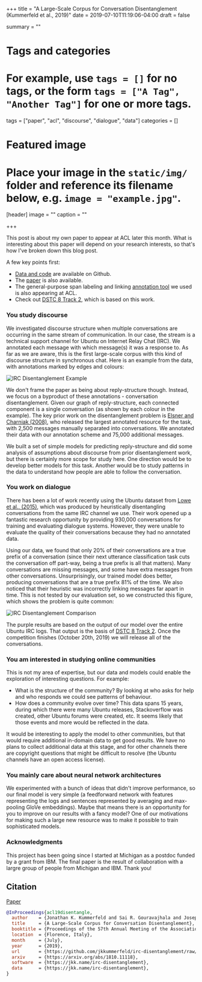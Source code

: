 +++
title = "A Large-Scale Corpus for Conversation Disentanglement (Kummerfeld et al., 2019)"
date = 2019-07-10T11:19:06-04:00
draft = false

summary = ""

# Tags and categories
# For example, use `tags = []` for no tags, or the form `tags = ["A Tag", "Another Tag"]` for one or more tags.
tags = ["paper", "acl", "discourse", "dialogue", "data"]
categories = []

# Featured image
# Place your image in the `static/img/` folder and reference its filename below, e.g. `image = "example.jpg"`.
[header]
image = ""
caption = ""

+++

This post is about my own paper to appear at ACL later this month.
What is interesting about this paper will depend on your research interests, so that's how I've broken down this blog post.

A few key points first:

- [Data and code](https://jkk.name/irc-disentanglement/) are available on Github.
- The [paper](https://github.com/jkkummerfeld/irc-disentanglement/raw/master/acl19irc.pdf) is also available.
- The general-purpose span labeling and linking [annotation tool](https://jkk.name/slate/) we used is also appearing at ACL.
- Check out [DSTC 8 Track 2](https://github.com/dstc8-track2/NOESIS-II), which is based on this work.

### You study discourse

We investigated discourse structure when multiple conversations are occurring in the same stream of communication.
In our case, the stream is a technical support channel for Ubuntu on Internet Relay Chat (IRC).
We annotated each message with which message(s) it was a response to.
As far as we are aware, this is the first large-scale corpus with this kind of discourse structure in synchronous chat.
Here is an example from the data, with annotations marked by edges and colours:

![IRC Disentanglement Example](/img/post/irc-disentanglement-example.png)

We don't frame the paper as being about reply-structure though.
Instead, we focus on a byproduct of these annotations - conversation disentanglement.
Given our graph of reply-structure, each connected component is a single conversation (as shown by each colour in the example).
The key prior work on the disentanglement problem is [Elsner and Charniak (2008)](https://www.aclweb.org/anthology/P08-1095), who released the largest annotated resource for the task, with 2,500 messages manually separated into conversations.
We annotated their data with our annotation scheme and 75,000 additional messages.

We built a set of simple models for predicting reply-structure and did some analysis of assumptions about discourse from prior disentanglement work, but there is certainly more scope for study here.
One direction would be to develop better models for this task.
Another would be to study patterns in the data to understand how people are able to follow the conversation.

### You work on dialogue

There has been a lot of work recently using the Ubuntu dataset from [Lowe et al., (2015)](https://github.com/rkadlec/ubuntu-ranking-dataset-creator), which was produced by heuristically disentangling conversations from the same IRC channel we use.
Their work opened up a fantastic research opportunity by providing 930,000 conversations for training and evaluating dialogue systems.
However, they were unable to evaluate the quality of their conversations because they had no annotated data.

Using our data, we found that only 20% of their conversations are a true prefix of a conversation (since their next utterance classification task cuts the conversation off part-way, being a true prefix is all that matters).
Many conversations are missing messages, and some have extra messages from other conversations.
Unsurprisingly, our trained model does better, producing conversations that are a true prefix 81% of the time.
We also noticed that their heuristic was incorrectly linking messages far apart in time.
This is not tested by our evaluation set, so we constructed this figure, which shows the problem is quite common:

![IRC Disentanglement Comparison](/img/post/irc-disentanglement-comparison.png)

The purple results are based on the output of our model over the entire Ubuntu IRC logs.
That output is the basis of [DSTC 8 Track 2](https://github.com/dstc8-track2/NOESIS-II).
Once the competition finishes (October 20th, 2019) we will release all of the conversations.

### You am interested in studying online communities

This is not my area of expertise, but our data and models could enable the exploration of interesting questions.
For example:

- What is the structure of the community? By looking at who asks for help and who responds we could see patterns of behaviour.
- How does a community evolve over time? This data spans 15 years, during which there were many Ubuntu releases, Stackoverflow was created, other Ubuntu forums were created, etc. It seems likely that those events and more would be reflected in the data.

It would be interesting to apply the model to other communities, but that would require additional in-domain data to get good results.
We have no plans to collect additional data at this stage, and for other channels there are copyright questions that might be difficult to resolve (the Ubuntu channels have an open access license).

### You mainly care about neural network architectures

We experimented with a bunch of ideas that didn't improve performance, so our final model is very simple (a feedforward network with features representing the logs and sentences represented by averaging and max-pooling GloVe embeddings).
Maybe that means there is an opportunity for you to improve on our results with a fancy model?
One of our motivations for making such a large new resource was to make it possible to train sophisticated models.

### Acknowledgments

This project has been going since I started at Michigan as a postdoc funded by a grant from IBM.
The final paper is the result of collaboration with a largre group of people from Michigan and IBM.
Thank you!

## Citation

[Paper](https://github.com/jkkummerfeld/irc-disentanglement/raw/master/acl19irc.pdf)

```bibtex
@InProceedings{acl19disentangle,
  author    = {Jonathan K. Kummerfeld and Sai R. Gouravajhala and Joseph Peper and Vignesh Athreya and Chulaka Gunasekara and Jatin Ganhotra and Siva Sankalp Patel and Lazaros Polymenakos and Walter S. Lasecki},
  title     = {A Large-Scale Corpus for Conversation Disentanglement},
  booktitle = {Proceedings of the 57th Annual Meeting of the Association for Computational Linguistics (Volume 1: Long Papers)},
  location  = {Florence, Italy},
  month     = {July},
  year      = {2019},
  url       = {https://github.com/jkkummerfeld/irc-disentanglement/raw/master/acl19irc.pdf},
  arxiv     = {https://arxiv.org/abs/1810.11118},
  software  = {https://jkk.name/irc-disentanglement},
  data      = {https://jkk.name/irc-disentanglement},
}
```

